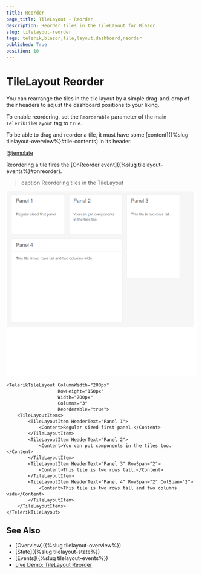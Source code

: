```yaml
---
title: Reorder
page_title: TileLayout - Reorder
description: Reorder tiles in the TileLayout for Blazor.
slug: tilelayout-reorder
tags: telerik,blazor,tile,layout,dashboard,reorder
published: True
position: 10
---
```


# TileLayout Reorder

You can rearrange the tiles in the tile layout by a simple drag-and-drop of their headers to adjust the dashboard positions to your liking.

To enable reordering, set the `Reorderable` parameter of the main `TelerikTileLayout` tag to `true`.

To be able to drag and reorder a tile, it must have some [content]({%slug tilelayout-overview%}#tile-contents) in its header.

@[template](/_contentTemplates/tilelayout/basics.md#resizing-reordering-logic)

Reordering a tile fires the [OnReorder event]({%slug tilelayout-events%}#onreorder).

>caption Reordering tiles in the TileLayout

![reorder tiles](images/tilelayout-reordering-overview.gif)

````CSHTML
<TelerikTileLayout ColumnWidth="200px"
                   RowHeight="150px"
                   Width="700px"
                   Columns="3"
                   Reorderable="true">
    <TileLayoutItems>
        <TileLayoutItem HeaderText="Panel 1">
            <Content>Regular sized first panel.</Content>
        </TileLayoutItem>
        <TileLayoutItem HeaderText="Panel 2">
            <Content>You can put components in the tiles too.</Content>
        </TileLayoutItem>
        <TileLayoutItem HeaderText="Panel 3" RowSpan="2">
            <Content>This tile is two rows tall.</Content>
        </TileLayoutItem>
        <TileLayoutItem HeaderText="Panel 4" RowSpan="2" ColSpan="2">
            <Content>This tile is two rows tall and two columns wide</Content>
        </TileLayoutItem>
    </TileLayoutItems>
</TelerikTileLayout>
````

## See Also

  * [Overview]({%slug tilelayout-overview%})
  * [State]({%slug tilelayout-state%})
  * [Events]({%slug tilelayout-events%})
  * [Live Demo: TileLayout Reorder](https://demos.telerik.com/blazor-ui/tilelayout/reorder)
